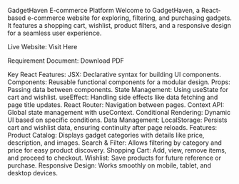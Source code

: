 GadgetHaven E-commerce Platform
Welcome to GadgetHaven, a React-based e-commerce website for exploring, filtering, and purchasing gadgets. It features a shopping cart, wishlist, product filters, and a responsive design for a seamless user experience.

Live Website:
Visit Here

Requirement Document:
Download PDF

Key React Features:
JSX: Declarative syntax for building UI components.
Components: Reusable functional components for a modular design.
Props: Passing data between components.
State Management: Using useState for cart and wishlist.
useEffect: Handling side effects like data fetching and page title updates.
React Router: Navigation between pages.
Context API: Global state management with useContext.
Conditional Rendering: Dynamic UI based on specific conditions.
Data Management:
LocalStorage: Persists cart and wishlist data, ensuring continuity after page reloads.
Features:
Product Catalog: Displays gadget categories with details like price, description, and images.
Search & Filter: Allows filtering by category and price for easy product discovery.
Shopping Cart: Add, view, remove items, and proceed to checkout.
Wishlist: Save products for future reference or purchase.
Responsive Design: Works smoothly on mobile, tablet, and desktop devices.
